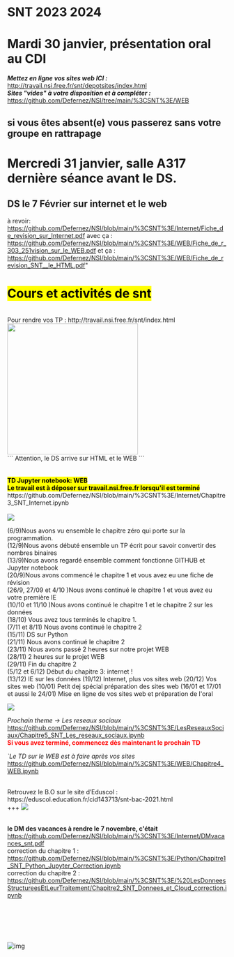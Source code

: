 # SNT 2023 2024

# Mardi 30 janvier, présentation oral au CDI
<b><i>Mettez en ligne vos sites web ICI :</i></b>
http://travail.nsi.free.fr/snt/depotsites/index.html <br>
<b><i>Sites "vides" à votre disposition et à compléter :</i></b>
https://github.com/Defernez/NSI/tree/main/%3CSNT%3E/WEB



## si vous êtes absent(e) vous passerez sans votre groupe en rattrapage
# Mercredi 31 janvier, salle A317 dernière séance avant le DS.
## DS le 7 Février sur internet et le web
à revoir: https://github.com/Defernez/NSI/blob/main/%3CSNT%3E/Internet/Fiche_de_revision_sur_Internet.pdf avec ça : https://github.com/Defernez/NSI/blob/main/%3CSNT%3E/WEB/Fiche_de_r_303_251vision_sur_le_WEB.pdf et ça : https://github.com/Defernez/NSI/blob/main/%3CSNT%3E/WEB/Fiche_de_revision_SNT__le_HTML.pdf"

 
<h1><mark>Cours et activités de snt</mark></h1>
<br>Pour rendre vos TP : http://travail.nsi.free.fr/snt/index.html <br>

<img src = "https://cdn.futura-sciences.com/sources/images/Clic2Load/julien/les_meilleurs_logiciels_de_creation_de_site_web/logiciels.jpg" width = "300" />

<br>
```
Attention, le DS arrive sur HTML et le WEB 
```
<br><br><br>
<b><mark>TD Jupyter notebook: WEB </b></mark><br>
<b><mark>Le travail est à déposer sur travail.nsi.free.fr lorsqu'il est terminé</b></mark><br>
https://github.com/Defernez/NSI/blob/main/%3CSNT%3E/Internet/Chapitre3_SNT_Internet.ipynb <br>
<br>

<img src="https://tse3.mm.bing.net/th?id=OIP._YjJVhl-MwJO2d_cEAmuTQHaB2&pid=Api&P=0&h=180" />

(6/9)Nous avons vu ensemble le chapitre zéro qui porte sur la programmation.<br>
(12/9)Nous avons débuté ensemble un TP écrit pour savoir convertir des nombres binaires <br>
(13/9)Nous avons regardé ensemble comment fonctionne GITHUB et Jupyter notebook <br>
(20/9)Nous avons commencé le chapitre 1 et vous avez eu une fiche de révision <br>
(26/9, 27/09 et 4/10 )Nous avons continué le chapitre 1 et vous avez eu votre première IE <br>
(10/10 et 11/10 )Nous avons continué le chapitre 1 et le chapitre 2 sur les données <br>
(18/10) Vous avez tous terminés le chapitre 1. <br>
(7/11 et 8/11) Nous avons continué le chapitre 2 <br>
(15/11) DS sur Python <br>
(21/11) Nous avons continué le chapitre 2 <br>
(23/11) Nous avons passé 2 heures sur notre projet WEB <br>
(28/11) 2 heures sur le projet WEB <br>
(29/11) Fin du chapitre 2 <br>
(5/12 et 6/12) Début du chapitre 3: internet ! <br>
(13/12) IE sur les données 
(19/12) Internet, plus vos sites web 
(20/12) Vos sites web 
(10/01) Petit dej spécial préparation des sites web
(16/01 et 17/01 et aussi le 24/01) Mise en ligne de vos sites web et préparation de l'oral

<img src="https://tse3.mm.bing.net/th?id=OIP._YjJVhl-MwJO2d_cEAmuTQHaB2&pid=Api&P=0&h=180" />


<i>Prochain theme -> Les reseaux sociaux </i><br> https://github.com/Defernez/NSI/blob/main/%3CSNT%3E/LesReseauxSociaux/Chapitre5_SNT_Les_reseaux_sociaux.ipynb
<br>
<font color="red"><b>Si vous avez terminé, commencez dès maintenant le prochain TD</b></font>
<br> 

<i>`Le TD sur le WEB est à faire après vos sites</i><br> https://github.com/Defernez/NSI/blob/main/%3CSNT%3E/WEB/Chapitre4_WEB.ipynb

<br>
Retrouvez le B.O sur le site d’Eduscol : https://eduscol.education.fr/cid143713/snt-bac-2021.html
<br>
+++

<img src="https://amiga68k.com/wp-content/uploads/2022/05/A500_ws.png" />

<br><b>le DM des vacances à rendre le 7 novembre, c'était </b>https://github.com/Defernez/NSI/blob/main/%3CSNT%3E/Internet/DMvacances_snt.pdf
<br> correction du chapitre 1 : https://github.com/Defernez/NSI/blob/main/%3CSNT%3E/Python/Chapitre1_SNT_Python_Jupyter_Correction.ipynb
<br> correction du chapitre 2 : https://github.com/Defernez/NSI/blob/main/%3CSNT%3E/%20LesDonneesStructureesEtLeurTraitement/Chapitre2_SNT_Donnees_et_Cloud_correction.ipynb
<br><br><br><br><br><br>


![img](https://bergson.paysdelaloire.e-lyco.fr/wp-content/uploads/sites/7/2021/01/NSI-et-autres-sp%C3%A9.jpg)

